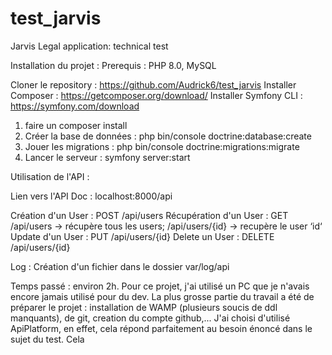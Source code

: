 # test_jarvis
Jarvis Legal application: technical test

Installation du projet :
  Prerequis : PHP 8.0, MySQL

  Cloner le repository : https://github.com/Audrick6/test_jarvis
  Installer Composer : https://getcomposer.org/download/
  Installer Symfony CLI : https://symfony.com/download

1. faire un composer install
2. Créer la base de données : php bin/console doctrine:database:create
3. Jouer les migrations : php bin/console doctrine:migrations:migrate
4. Lancer le serveur : symfony server:start


Utilisation de l'API :

  Lien vers l'API Doc :	localhost:8000/api
  
  Création d'un User : POST /api/users 
  Récupération d'un User : GET /api/users -> récupère tous les users; /api/users/{id} -> recupère le user ‘id‘
  Update d'un User : PUT /api/users/{id}
  Delete un User : DELETE /api/users/{id}


  Log : Création d'un fichier dans le dossier var/log/api
  
  
 Temps passé : environ 2h.
 Pour ce projet, j'ai utilisé un PC que je n'avais encore jamais utilisé pour du dev.
 La plus grosse partie du travail a été de préparer le projet : installation de WAMP (plusieurs soucis de ddl manquants), de git, creation du compte github,...
 J'ai choisi d'utilisé ApiPlatform, en effet, cela répond parfaitement au besoin énoncé dans le sujet du test. Cela 
